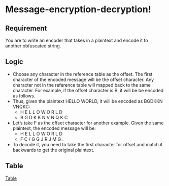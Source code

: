 # Message-encryption-decryption!


## Requirement ##
You are to write an encoder that takes in a plaintext and encode it to another obfuscated string.

## Logic ##
* Choose any character in the reference table as the offset. The first character of the encoded message will be the offset character. Any character not in the reference table will mapped back to the same character. For example, if the offset character is B, it will be be encoded as follows.
* Thus, given the plaintext HELLO WORLD, it will be encoded as BGDKKN VNQKC:
  * H E L L O W O R L D
  * B G D K K N V N Q K C
* Let’s take F as the offset character for another example. Given the same plaintext, the encoded message will be:
  * H E L L O W O R L D
  * F C / G G J R J M G .
* To decode it, you need to take the first character for offset and match it backwards to get the original plaintext.

## Table ##
[Table](https://user-images.githubusercontent.com/81757215/194070832-9fa9639e-e3bb-43b0-bc17-1368fdba3f16.png)
